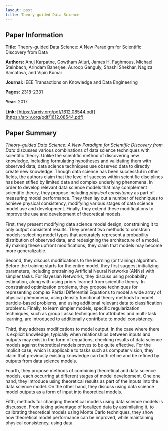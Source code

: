 ```yaml
---
layout: post
title: Theory-guided Data Science
---
```


## Paper Information

**Title:** Theory-guided Data Science: A New Paradigm for Scientific Discovery from Data

**Authors:** Anuj Karpatne, Gowtham Atluri, James H. Faghmous, Michael Steinbach, Arindam Banerjee, Auroop Ganguly, Shashi Shekhar, Nagiza Samatova, and Vipin Kumar

**Journal:** IEEE Transactions on Knowledge and Data Engineering

**Pages:** 2318-2331

**Year:** 2017

**Link:** [https://arxiv.org/pdf/1612.08544.pdf](https://arxiv.org/pdf/1612.08544.pdf)

## Paper Summary

*Theory-guided Data Science: A New Paradigm for Scientific Discovery from Data* discusses various combinations of data science techniques with scientific theory. Unlike the scientific method of discovering new knowledge, including formulating hypotheses and validating them with observed data, data science techniques use observed data to directly create new knowledge. Though data science has been successful in other fields, the authors claim that the level of success within scientific disciplines has been stifled by limited data and complex underlying phenomena. In order to develop relevant data science models that may complement scientific theory, they propose including *physical consistency* as part of measuring model performance. They then lay out a number of techniques to achieve physical consistency, modifying various stages of data science model use and development. Finally, they extend these modifications to improve the use and development of theoretical models.

First, they present modifying data science model design, constraining it to only output consistent results. They present two methods to constrain models: selecting model types that accurately represent a probability distribution of observed data, and redesigning the architecture of a model. By making these upfront modifications, they claim that models may become more generalizable.

Second, they discuss modifications to the learning (or training) algorithm. Before the training starts for the entire model, they first suggest initializing parameters, including pretraining Artificial Neural Networks (ANNs) with simpler tasks. For Bayesian Networks, they discuss using probability estimation, along with using priors learned from scientific theory. In constrained optimization problems, they propose techniques for representing complex Partial Differential Equations to model a wide array of physical phenomena, using density functional theory methods to model particle-based problems, and using additional relevant data to classification problems. Finally, to learn simpler models, specific regularization techniques, such as group Lasso techniques for attributes and multi-task learning, are introduced to additionally contribute to model consistency.

Third, they address modifications to model output. In the case where there is explicit knowledge, typically when relationships between inputs and outputs may exist in the form of equations, checking results of  data science models against theoretical models proves to be quite effective. For the implicit case, which is applicable to tasks such as computer vision, they claim that previously existing knowledge can both refine and be refined by outputs from data science models.

Fourth, they propose methods of combining theoretical and data science models, each occurring at different stages of model development. One one hand, they introduce using theoretical results as part of the inputs into the data science model. On the other hand, they discuss using data science model outputs as a form of input into theoretical models.

Fifth, methods for changing theoretical models using data science models is discussed. From taking advantage of localized data by assimilating it, to calibrating theoretical models using Monte Carlo techniques, they show how theoretical model performance can be improved, while maintaining physical consistency, using data.